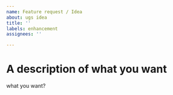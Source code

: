 ```yaml
---
name: Feature request / Idea
about: ugs idea
title: ''
labels: enhancement
assignees: ''

---
```


# A description of what you want
 what you want?
